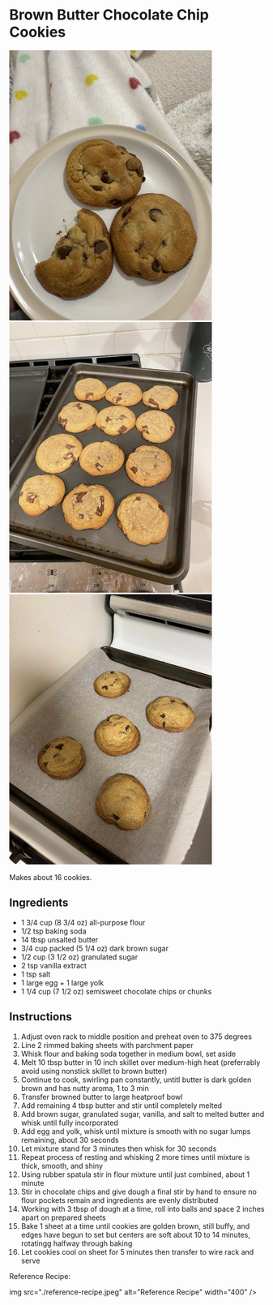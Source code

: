 # Brown Butter Chocolate Chip Cookies

<img src="./cookie-plate.jpg" alt="Cookie Plate" width="400" />
<img src="./cookie-tray.jpg" alt="Cookie Tray" width="400" />
<img src="./cookie-tray-2.jpg" alt="Cookie Tray 2" width="400" />

Makes about 16 cookies.

## Ingredients

- 1 3/4 cup (8 3/4 oz) all-purpose flour
- 1/2 tsp baking soda
- 14 tbsp unsalted butter
- 3/4 cup packed (5 1/4 oz) dark brown sugar
- 1/2 cup (3 1/2 oz) granulated sugar
- 2 tsp vanilla extract
- 1 tsp salt
- 1 large egg + 1 large yolk
- 1 1/4 cup (7 1/2 oz) semisweet chocolate chips or chunks 

## Instructions

1. Adjust oven rack to middle position and preheat oven to 375 degrees
2. Line 2 rimmed baking sheets with parchment paper
3. Whisk flour and baking soda together in medium bowl, set aside
4. Melt 10 tbsp butter in 10 inch skillet over medium-high heat (preferrably avoid using nonstick skillet to brown butter)
5. Continue to cook, swirling pan constantly, untitl butter is dark golden brown and has nutty aroma, 1 to 3 min
6. Transfer browned butter to large heatproof bowl
7. Add remaining 4 tbsp butter and stir until completely melted
8. Add brown sugar, granulated sugar, vanilla, and salt to melted butter and whisk until fully incorporated
9. Add egg and yolk, whisk until mixture is smooth with no sugar lumps remaining, about 30 seconds
10. Let mixture stand for 3 minutes then whisk for 30 seconds
11. Repeat process of resting and whisking 2 more times until mixture is thick, smooth, and shiny 
12. Using rubber spatula stir in flour mixture until just combined, about 1 minute
13. Stir in chocolate chips and give dough a final stir by hand to ensure no flour pockets remain and ingredients are evenly distributed
14. Working with 3 tbsp of dough at a time, roll into balls and space 2 inches apart on prepared sheets
15. Bake 1 sheet at a time until cookies are golden brown, still buffy, and edges have begun to set but centers are soft about 10 to 14 minutes, rotatingg halfway through baking
16. Let cookies cool on sheet for 5 minutes then transfer to wire rack and serve


Reference Recipe:

img src="./reference-recipe.jpeg" alt="Reference Recipe" width="400" />